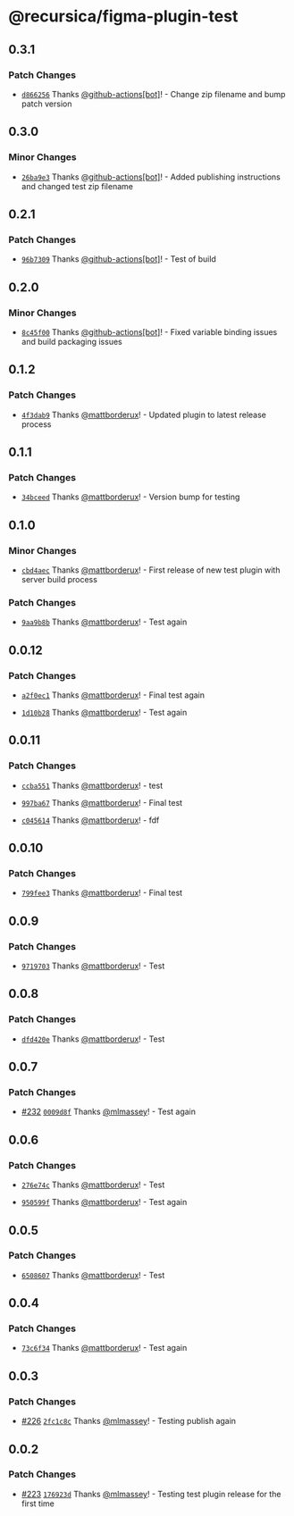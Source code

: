 # @recursica/figma-plugin-test

## 0.3.1

### Patch Changes

- [`d866256`](https://github.com/borderux/recursica/commit/d86625614837892f2a713b6ff059ef301981e221) Thanks [@github-actions[bot]](https://github.com/github-actions%5Bbot%5D)! - Change zip filename and bump patch version

## 0.3.0

### Minor Changes

- [`26ba9e3`](https://github.com/borderux/recursica/commit/26ba9e3b5d4bcef1732d8278d8af5aebf21a91a1) Thanks [@github-actions[bot]](https://github.com/github-actions%5Bbot%5D)! - Added publishing instructions and changed test zip filename

## 0.2.1

### Patch Changes

- [`96b7309`](https://github.com/borderux/recursica/commit/96b730980bba2fe6f9ca2db28292e1bbeefc807b) Thanks [@github-actions[bot]](https://github.com/github-actions%5Bbot%5D)! - Test of build

## 0.2.0

### Minor Changes

- [`8c45f00`](https://github.com/borderux/recursica/commit/8c45f0065006afb5075deae9950b60a439413b3a) Thanks [@github-actions[bot]](https://github.com/github-actions%5Bbot%5D)! - Fixed variable binding issues and build packaging issues

## 0.1.2

### Patch Changes

- [`4f3dab9`](https://github.com/borderux/recursica/commit/4f3dab91db84d9116ff691aa1dd67fdf00867ea5) Thanks [@mattborderux](https://github.com/mattborderux)! - Updated plugin to latest release process

## 0.1.1

### Patch Changes

- [`34bceed`](https://github.com/borderux/recursica/commit/34bceed92327b1d87573a1e9675877c66973f2f1) Thanks [@mattborderux](https://github.com/mattborderux)! - Version bump for testing

## 0.1.0

### Minor Changes

- [`cbd4aec`](https://github.com/borderux/recursica/commit/cbd4aecef7ebb9a66e272ffbde5a64d3e5fc01b0) Thanks [@mattborderux](https://github.com/mattborderux)! - First release of new test plugin with server build process

### Patch Changes

- [`9aa9b8b`](https://github.com/borderux/recursica/commit/9aa9b8b471ce187e6cc558d257383ca5ad8755ae) Thanks [@mattborderux](https://github.com/mattborderux)! - Test again

## 0.0.12

### Patch Changes

- [`a2f0ec1`](https://github.com/borderux/recursica/commit/a2f0ec1964b10e98515b5e7998881966497fe7d0) Thanks [@mattborderux](https://github.com/mattborderux)! - Final test again

- [`1d10b28`](https://github.com/borderux/recursica/commit/1d10b28775a6f72c2f4989bb2ead2a60f2ca1e2b) Thanks [@mattborderux](https://github.com/mattborderux)! - Test again

## 0.0.11

### Patch Changes

- [`ccba551`](https://github.com/borderux/recursica/commit/ccba5518f80cd27f0720d0b40629c5c289921ab2) Thanks [@mattborderux](https://github.com/mattborderux)! - test

- [`997ba67`](https://github.com/borderux/recursica/commit/997ba67ceb36ea224ccce405a77f3b0324f79557) Thanks [@mattborderux](https://github.com/mattborderux)! - Final test

- [`c045614`](https://github.com/borderux/recursica/commit/c045614155c81f1eada59dc2cb4a21f3002a588c) Thanks [@mattborderux](https://github.com/mattborderux)! - fdf

## 0.0.10

### Patch Changes

- [`799fee3`](https://github.com/borderux/recursica/commit/799fee3b680048ea3db9d862afc26954c85da439) Thanks [@mattborderux](https://github.com/mattborderux)! - Final test

## 0.0.9

### Patch Changes

- [`9719703`](https://github.com/borderux/recursica/commit/9719703b16a27629a536c39d1bed39a867261dbd) Thanks [@mattborderux](https://github.com/mattborderux)! - Test

## 0.0.8

### Patch Changes

- [`dfd420e`](https://github.com/borderux/recursica/commit/dfd420efbfe04a47e5358e366f2f1851c086a8b8) Thanks [@mattborderux](https://github.com/mattborderux)! - Test

## 0.0.7

### Patch Changes

- [#232](https://github.com/borderux/recursica/pull/232) [`0009d8f`](https://github.com/borderux/recursica/commit/0009d8f7998d59cb34d48de2854cca5f81d41c5b) Thanks [@mlmassey](https://github.com/mlmassey)! - Test again

## 0.0.6

### Patch Changes

- [`276e74c`](https://github.com/borderux/recursica/commit/276e74cc5b0c43029ca5ff97f0994442446f482e) Thanks [@mattborderux](https://github.com/mattborderux)! - Test

- [`950599f`](https://github.com/borderux/recursica/commit/950599f3e62b40df300466d38605ad22da3f845e) Thanks [@mattborderux](https://github.com/mattborderux)! - Test again

## 0.0.5

### Patch Changes

- [`6508607`](https://github.com/borderux/recursica/commit/65086077a7abdac3659a2b11627755d0127aff8d) Thanks [@mattborderux](https://github.com/mattborderux)! - Test

## 0.0.4

### Patch Changes

- [`73c6f34`](https://github.com/borderux/recursica/commit/73c6f34b6bd860f7cfedefd2e906ebd311fe2dbe) Thanks [@mattborderux](https://github.com/mattborderux)! - Test again

## 0.0.3

### Patch Changes

- [#226](https://github.com/borderux/recursica/pull/226) [`2fc1c8c`](https://github.com/borderux/recursica/commit/2fc1c8ccd9576d06b8a4ac99cc1272dd9d7b8826) Thanks [@mlmassey](https://github.com/mlmassey)! - Testing publish again

## 0.0.2

### Patch Changes

- [#223](https://github.com/borderux/recursica/pull/223) [`176923d`](https://github.com/borderux/recursica/commit/176923dc188f09f3946279b545afc9efd52a0161) Thanks [@mlmassey](https://github.com/mlmassey)! - Testing test plugin release for the first time
